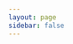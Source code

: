 ```yaml
---
layout: page
sidebar: false
---
```


<script setup>
import Index from '../vue/time.vue'
</script>

<Index/>